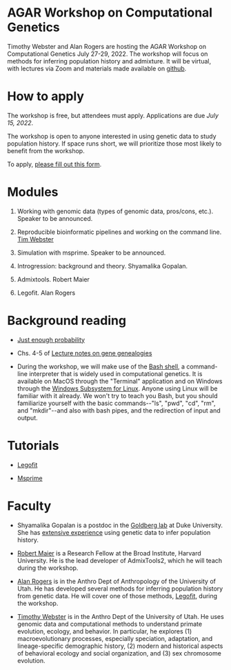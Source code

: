 # AGAR Workshop on Computational Genetics

Timothy Webster and Alan Rogers are hosting the AGAR Workshop on
Computational Genetics July 27-29, 2022. The workshop will focus on
methods for inferring population history and admixture. It will be
virtual, with lectures via Zoom and materials made available on
[github](https://github.com/alanrogers/agar22.git).

# How to apply

The workshop is free, but attendees must apply. Applications are due
*July 15, 2022*.

The workshop is open to anyone interested in using genetic data to
study population history. If space runs short, we will prioritize those
most likely to benefit from the workshop.

To apply, [please fill out this form](https://forms.gle/MoyVS7JsWc94SsSj9).

# Modules

1. Working with genomic data (types of genomic data, pros/cons, etc.).
Speaker to be announced.
<!--Invitations: Joanna Malukiewicz, and Ainash Childebayeva.-->

2. Reproducible bioinformatic pipelines and working on the command
   line. [Tim Webster](https://www.websterlab.org/)

3. Simulation with msprime. Speaker to be announced.
<!--Invitation: Colin Brand-->

4. Introgression: background and theory. Shyamalika Gopalan.

5. Admixtools. Robert Maier

6. Legofit. Alan Rogers

# Background reading

* [Just enough probability](http://content.csbs.utah.edu/~rogers/pubs/Rogers-JEP.pdf)

* Chs. 4-5 of [Lecture notes on gene genealogies](ggeneal.pdf)

* During the workshop, we will make use of the
[Bash shell](https://www.gnu.org/software/bash/manual), a command-line
interpreter that is widely used in computational genetics. It is
available on MacOS through the "Terminal" application and on Windows
through the
[Windows Subsystem for Linux](https://docs.microsoft.com/en-us/windows/wsl/install). Anyone
using Linux will be familiar with it already.  We won't try to teach
you Bash, but you should familiarize yourself with the basic
commands--"ls", "pwd", "cd", "rm", and "mkdir"--and also with bash
pipes, and the redirection of input and output.

# Tutorials

* [Legofit](legofit/legotut.pdf)

* [Msprime](msprime/msptut.pdf)

# Faculty

* Shyamalika Gopalan is a postdoc in the
  [Goldberg lab](https://www.goldberglab.org/people) at Duke
  University. She has
  [extensive experience](https://scholar.google.com/citations?user=mZhqPRMAAAAJ&hl=en)
  using genetic data to infer population history.

* [Robert Maier](https://heb.fas.harvard.edu/people/robert-maier) is a
  Research Fellow at the Broad Institute, Harvard University. He is
  the lead developer of AdmixTools2, which he will teach during the
  workshop. 

* [Alan Rogers](https://anthro.utah.edu/profile.php?unid=u0028949) is
  in the Anthro Dept of Anthropology of the University of Utah. He has
  developed several methods for inferring population history from
  genetic data. He will cover one of those methods,
  [Legofit](https://alanrogers.github.io/legofit/html/index.html),
  during the workshop.

* [Timothy Webster](https://faculty.utah.edu/u6023206-TIM_WEBSTER/hm/index.hml)
  is in the Anthro Dept of the University of Utah. He uses genomic
  data and computational methods to understand primate evolution,
  ecology, and behavior. In particular, he explores (1)
  macroevolutionary processes, especially speciation, adaptation, and
  lineage-specific demographic history, (2) modern and historical
  aspects of behavioral ecology and social organization, and (3) sex
  chromosome evolution.

